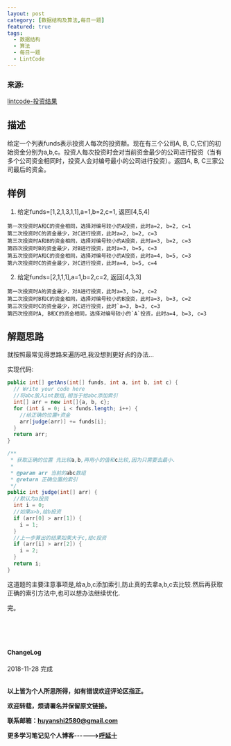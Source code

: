 ```yaml
---
layout: post
category: [数据结构及算法,每日一题]
featured: true
tags:
  - 数据结构
  - 算法
  - 每日一题
  - LintCode
---
```


### 来源:   
<a href="https://www.lintcode.com/problem/the-result-of-investment/description">lintcode-投资结果</a>  

## 描述
给定一个列表funds表示投资人每次的投资额。现在有三个公司A, B, C,它们的初始资金分别为a,b,c。投资人每次投资时会对当前资金最少的公司进行投资（当有多个公司资金相同时，投资人会对编号最小的公司进行投资）。返回A, B, C三家公司最后的资金。


## 样例
1. 给定funds=[1,2,1,3,1,1],a=1,b=2,c=1, 返回[4,5,4]

```解释：
第一次投资时A和C的资金相同，选择对编号较小的A投资，此时a=2, b=2, c=1
第二次投资时C的资金最少，对C进行投资，此时a=2, b=2, c=3
第三次投资时A和B的资金相同，选择对编号较小的A投资，此时a=3, b=2, c=3
第四次投资时B的资金最少，对B进行投资，此时a=3, b=5, c=3
第五次投资时A和C的资金相同，选择对编号较小的A投资，此时a=4, b=5, c=3
第六次投资时C的资金最少，对C进行投资，此时a=4, b=5, c=4
```
2. 给定funds=[2,1,1,1],a=1,b=2,c=2, 返回[4,3,3]

```解释：
第一次投资时A的资金最少，对A进行投资，此时a=3, b=2, c=2
第二次投资时B和C的资金相同，选择对编号较小的B投资，此时a=3, b=3, c=2
第三次投资时C的资金最少，对C进行投资，此时`a=3, b=3, c=3
第四次投资时A, B和C的资金相同，选择对编号较小的`A`投资，此时a=4, b=3, c=3
```
## 解题思路

就按照最常见得思路来遍历吧,我没想到更好点的办法...

实现代码:

```java
public int[] getAns(int[] funds, int a, int b, int c) {
  // Write your code here
  //将abc放入int数组,相当于给abc添加索引
  int[] arr = new int[]{a, b, c};
  for (int i = 0; i < funds.length; i++) {
    //给正确的位置+资金
    arr[judge(arr)] += funds[i];
  }
  return arr;
}

/**
 * 获取正确的位置 先比较a,b,再用小的值和c比较,因为只需要去最小.
 *
 * @param arr 当前的abc数组
 * @return 正确位置的索引
 */
public int judge(int[] arr) {
  //默认为a投资
  int i = 0;
  //如果a>b,给b投资
  if (arr[0] > arr[1]) {
    i = 1;
  }
  //上一步算出的结果如果大于c,给c投资
  if (arr[i] > arr[2]) {
    i = 2;
  }
  return i;
}
```

这道题的主要注意事项是,给a,b,c添加索引,防止真的去拿a,b,c去比较.然后再获取正确的索引方法中,也可以想办法继续优化.



完。

<br>
<br>
<br>
<h4>ChangeLog</h4>
2018-11-28 完成
<br>
<br>


**以上皆为个人所思所得，如有错误欢迎评论区指正。**

**欢迎转载，烦请署名并保留原文链接。**

**联系邮箱：huyanshi2580@gmail.com**

**更多学习笔记见个人博客------><a href="{{ site.baseurl }}/">呼延十</a>**
